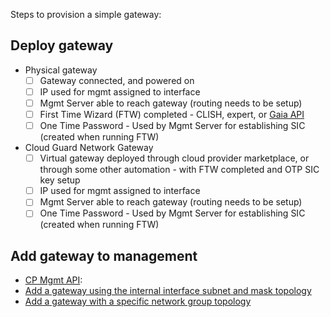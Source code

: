 Steps to provision a simple gateway:

## Deploy gateway
- Physical gateway
    - [ ] Gateway connected, and powered on
    - [ ] IP used for mgmt assigned to interface
    - [ ] Mgmt Server able to reach gateway (routing needs to be setup)
    - [ ] First Time Wizard (FTW) completed - CLISH, expert, or [Gaia API](https://sc1.checkpoint.com/documents/latest/GaiaAPIs/index.html)
    - [ ] One Time Password - Used by Mgmt Server for establishing SIC (created when running FTW)
- Cloud Guard Network Gateway
    - [ ] Virtual gateway deployed through cloud provider marketplace, or through some other automation - with FTW completed and OTP SIC key setup
    - [ ] IP used for mgmt assigned to interface
    - [ ] Mgmt Server able to reach gateway (routing needs to be setup)
    - [ ] One Time Password - Used by Mgmt Server for establishing SIC (created when running FTW)

## Add gateway to management

- [CP Mgmt API](https://sc1.checkpoint.com/documents/latest/APIs/index.html):
- [Add a gateway using the internal interface subnet and mask topology](/examples/simple-gateway/Web_Services/add-simple-gateway%20with%20interface%20subnet%20and%20mask%20topology%20example.md)
- [Add a gateway with a specific network group topology](/examples/simple-gateway/Web_Services/APIDEMOGW1%20-%20add-simple-gateway%20with%20network-group%20topology%20example.md)